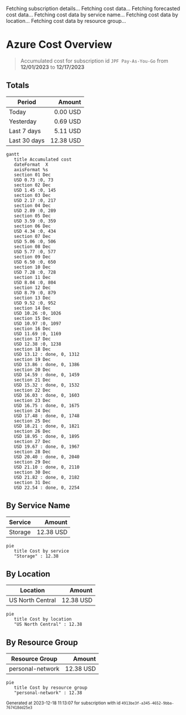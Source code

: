 Fetching subscription details...
Fetching cost data...
Fetching forecasted cost data...
Fetching cost data by service name...
Fetching cost data by location...
Fetching cost data by resource group...
# Azure Cost Overview

> Accumulated cost for subscription id `JPF Pay-As-You-Go` from **12/01/2023** to **12/17/2023**

## Totals

|Period|Amount|
|---|---:|
|Today|0.00 USD|
|Yesterday|0.69 USD|
|Last 7 days|5.11 USD|
|Last 30 days|12.38 USD|

```mermaid
gantt
   title Accumulated cost
   dateFormat  X
   axisFormat %s
   section 01 Dec
   USD 0.73 :0, 73
   section 02 Dec
   USD 1.45 :0, 145
   section 03 Dec
   USD 2.17 :0, 217
   section 04 Dec
   USD 2.89 :0, 289
   section 05 Dec
   USD 3.59 :0, 359
   section 06 Dec
   USD 4.34 :0, 434
   section 07 Dec
   USD 5.06 :0, 506
   section 08 Dec
   USD 5.77 :0, 577
   section 09 Dec
   USD 6.50 :0, 650
   section 10 Dec
   USD 7.28 :0, 728
   section 11 Dec
   USD 8.04 :0, 804
   section 12 Dec
   USD 8.79 :0, 879
   section 13 Dec
   USD 9.52 :0, 952
   section 14 Dec
   USD 10.26 :0, 1026
   section 15 Dec
   USD 10.97 :0, 1097
   section 16 Dec
   USD 11.69 :0, 1169
   section 17 Dec
   USD 12.38 :0, 1238
   section 18 Dec
   USD 13.12 : done, 0, 1312
   section 19 Dec
   USD 13.86 : done, 0, 1386
   section 20 Dec
   USD 14.59 : done, 0, 1459
   section 21 Dec
   USD 15.32 : done, 0, 1532
   section 22 Dec
   USD 16.03 : done, 0, 1603
   section 23 Dec
   USD 16.75 : done, 0, 1675
   section 24 Dec
   USD 17.48 : done, 0, 1748
   section 25 Dec
   USD 18.21 : done, 0, 1821
   section 26 Dec
   USD 18.95 : done, 0, 1895
   section 27 Dec
   USD 19.67 : done, 0, 1967
   section 28 Dec
   USD 20.40 : done, 0, 2040
   section 29 Dec
   USD 21.10 : done, 0, 2110
   section 30 Dec
   USD 21.82 : done, 0, 2182
   section 31 Dec
   USD 22.54 : done, 0, 2254
```

## By Service Name

|Service|Amount|
|---|---:|
|Storage|12.38 USD|

```mermaid
pie
   title Cost by service
   "Storage" : 12.38
```

## By Location

|Location|Amount|
|---|---:|
|US North Central|12.38 USD|

```mermaid
pie
   title Cost by location
   "US North Central" : 12.38
```

## By Resource Group

|Resource Group|Amount|
|---|---:|
|personal-network|12.38 USD|

```mermaid
pie
   title Cost by resource group
   "personal-network" : 12.38
```

<sup>Generated at 2023-12-18 11:13:07 for subscription with id `4913be3f-a345-4652-9bba-767418dd25e3`</sup>
